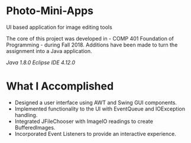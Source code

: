 # Photo-Mini-Apps
UI based application for image editing tools

The core of this project was developed in - COMP 401 Foundation of Programming - during Fall 2018.
Additions have been made to turn the assignment into a Java application.

*Java 1.8.0*
*Eclipse IDE 4.12.0*

# What I Accomplished

* Designed a user interface using AWT and Swing GUI components.
* Implemented functionality to the UI with EventQueue and IOException handling.
* Integrated JFileChooser with ImageIO readings to create BufferedImages. 
* Incorporated Event Listeners to provide an interactive experience.
